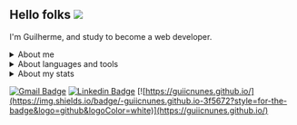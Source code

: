 ## Hello folks <img src="https://media.giphy.com/media/hvRJCLFzcasrR4ia7z/giphy.gif" width="25px"></a>

I'm Guilherme, and study to become a web developer.
<!-- <img align='right' src='./images/octa1.png' width='300'> -->

<details>
<summary>About me</summary>
  <li>Florianópolis, SC - :brazil:</li>
  <li>:birthday: 1992 :birthday:</li>
  <li>:man_student: Archival Science by <a href="https://ufsc.br/">UFSC</a> :man_student:</li>
  <li>:man_student: Systems Development Technician by <a href="https://www.ifsc.edu.br">IFSC</a> :man_student:</li>
  <li>Currently, I'm studying at <a href="https://www.betrybe.com/">Trybe</a> <img src="./images/trybe_logo.jpeg" width="18"></li>
  <li>:hearts: :video_game: :jigsaw: :game_die: :robot: :book: :dog2: :cat2: :hearts:</li>
</details>

<details>
<summary>About languages and tools</summary>

### I’m currently learning:

  ![Express](https://img.shields.io/badge/Express-009f38?style=for-the-badge&logo=express&logoColor=dafff1)
  ![Node](https://img.shields.io/badge/NodeJS-68a063?style=for-the-badge&logo=node.js&logoColor=white)
  ![MongoDB](https://img.shields.io/badge/MongoDB-4eb33d?style=for-the-badge&logo=mongodb&logoColor=e8e7d5)
  ![Spring](https://img.shields.io/badge/Spring-6DB33F?style=for-the-badge&logo=spring&logoColor=white)
  ![Docker](https://img.shields.io/badge/Docker-394d54?style=for-the-badge&logo=docker&logoColor=0db6ed)
  ![AWS](https://img.shields.io/badge/AWS-fe9900?style=for-the-badge&logo=amazonaws&logoColor=232F3E)

### I usually use:

  ![Ubuntu](https://img.shields.io/badge/Ubuntu-E95420?style=for-the-badge&logo=ubuntu&logoColor=white)
  ![Shell](https://img.shields.io/badge/-Shell-blasck?style=for-the-badge&logo=Shell&color=orange)
  ![Git](https://img.shields.io/badge/Git-F05032?style=for-the-badge&logo=git&logoColor=white)
  ![VSCode](https://img.shields.io/badge/Visual_Studio_Code-0078D4?style=for-the-badge&logo=visual%20studio%20code&logoColor=white)

### I did study this:

  ![Java](https://img.shields.io/badge/Java-ED8B00?style=for-the-badge&logo=java&logoColor=white)
  ![PHP](https://img.shields.io/badge/PHP-777BB4?style=for-the-badge&logo=php&logoColor=white)
  ![MySQL](https://img.shields.io/badge/MySQL-00000F?style=for-the-badge&logo=mysql&logoColor=white)
  ![Arduino](https://img.shields.io/badge/arduino-2CA5E0?style=for-the-badge&logo=arduino&logoColor=white&color=lightgrey)
  ![React](https://img.shields.io/badge/React-20232A?style=for-the-badge&logo=react&logoColor=61DAFB)
  ![Redux](https://img.shields.io/badge/Redux-20232A?style=for-the-badge&logo=redux&logoColor=61DAFB)
  ![Jest](https://img.shields.io/badge/Jest-C21325?style=for-the-badge&logo=jest&logoColor=white)
  ![JavaScrit](https://img.shields.io/badge/JavaScript-323330?style=for-the-badge&logo=javascript&logoColor=F7DF1E)
  ![Html](https://img.shields.io/badge/HTML-239120?style=for-the-badge&logo=html5&logoColor=white)
  ![CSS](https://img.shields.io/badge/CSS-239120?&style=for-the-badge&logo=css3&logoColor=white)

</details>

<details>
<summary>About my stats</summary>

### Git Stats

  <img align="center" src="https://github-readme-stats.vercel.app/api?username=guiicnunes&show_icons=true&hide=issues&icon_color=000000&hide_border=true&title_color=5391FE&text_color=555" target="_blank" alt="Git Stats">
  <br />
  <!-- ![Git Stats](https://github-readme-stats.vercel.app/api?username=guiicnunes&show_icons=true&hide=issues&icon_color=000000&hide_border=true&title_color=5391FE&text_color=555) -->

  <img align="center" src="https://github-readme-stats.vercel.app/api/top-langs/?username=guiicnunes&hide=html,&hide_border=true&title_color=5391FE&text_color=555" alt="Top Languages">

  <!-- ![Top Languages](https://github-readme-stats.vercel.app/api/top-langs/?username=guiicnunes&hide=html,&hide_border=true&title_color=5391FE&text_color=555) -->

  ![Visitor Badge](https://visitor-badge.laobi.icu/badge?page_id=guiicnunes.guiicnunes)
  <a href="https://github.com/guiicnunes/guiicnunes" target="_blank"><img alt="GitHub hits" src="https://img.shields.io/github/last-commit/guiicnunes/guiicnunes?label=last%20commit&?style=flat"></a>

</details>

<!-- 
## Contact -->

  [![Gmail Badge](https://img.shields.io/badge/-guiicnunes@gmail.com-c14438?style=for-the-badge&logo=Gmail&logoColor=white&link=mailto:guiicnunes@gmail.com)](mailto:guiicnunes@gmail.com)
  [![Linkedin Badge](https://img.shields.io/badge/-guiicnunes-blue?style=for-the-badge&logo=Linkedin&logoColor=white)](https://www.linkedin.com/in/guiicnunes/)
  [![https://guiicnunes.github.io/](https://img.shields.io/badge/-guiicnunes.github.io-3f5672?style=for-the-badge&logo=github&logoColor=white)](https://guiicnunes.github.io/)  
<!-- [![Discord](https://img.shields.io/badge/Discord-7289DA?style=for-the-badge&logo=discord&logoColor=white)](https://discordapp.com/users/GuiiCNunes#5160) -->

<!--
**GuiiCNunes/guiicnunes** is a ✨ _special_ ✨ repository because its `README.md` (this file) appears on your GitHub profile.

Here are some ideas to get you started:

- 🔭 I’m currently working on ...
- 🌱 I’m currently learning ...
- 👯 I’m looking to collaborate on ...
- 🤔 I’m looking for help with ...
- 💬 Ask me about ...
- 📫 How to reach me: ...
- 😄 Pronouns: ...
- ⚡ Fun fact: ...
-->
